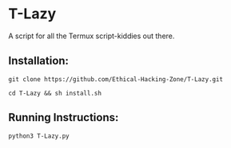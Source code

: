 # T-Lazy
A script for all the Termux script-kiddies out there.

## Installation:

`git clone https://github.com/Ethical-Hacking-Zone/T-Lazy.git`

`cd T-Lazy && sh install.sh`

## Running Instructions:

`python3 T-Lazy.py`
